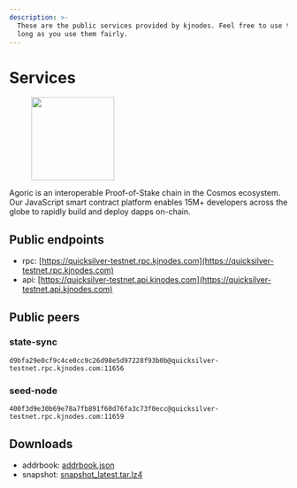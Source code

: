 ```yaml
---
description: >-
  These are the public services provided by kjnodes. Feel free to use them as
  long as you use them fairly.
---
```


# Services

<figure><img src="https://raw.githubusercontent.com/kj89/testnet_manuals/main/pingpub/logos/quicksilver.png" width="150" alt=""><figcaption></figcaption></figure>

Agoric is an interoperable Proof-of-Stake chain in the Cosmos ecosystem. Our JavaScript smart contract platform enables 15M+ developers across the globe to rapidly build and deploy dapps on-chain.

## Public endpoints

* rpc: [https://quicksilver-testnet.rpc.kjnodes.com](https://quicksilver-testnet.rpc.kjnodes.com)
* api: [https://quicksilver-testnet.api.kjnodes.com](https://quicksilver-testnet.api.kjnodes.com)

## Public peers

### state-sync

```
d9bfa29e0cf9c4ce0cc9c26d98e5d97228f93b0b@quicksilver-testnet.rpc.kjnodes.com:11656
```

### seed-node

```
400f3d9e30b69e78a7fb891f60d76fa3c73f0ecc@quicksilver-testnet.rpc.kjnodes.com:11659
```

## Downloads

* addrbook: [addrbook.json](https://snapshots.kjnodes.com/quicksilver-testnet/addrbook.json)
* snapshot: [snapshot_latest.tar.lz4](https://snapshots.kjnodes.com/quicksilver-testnet/snapshot\_latest.tar.lz4)
